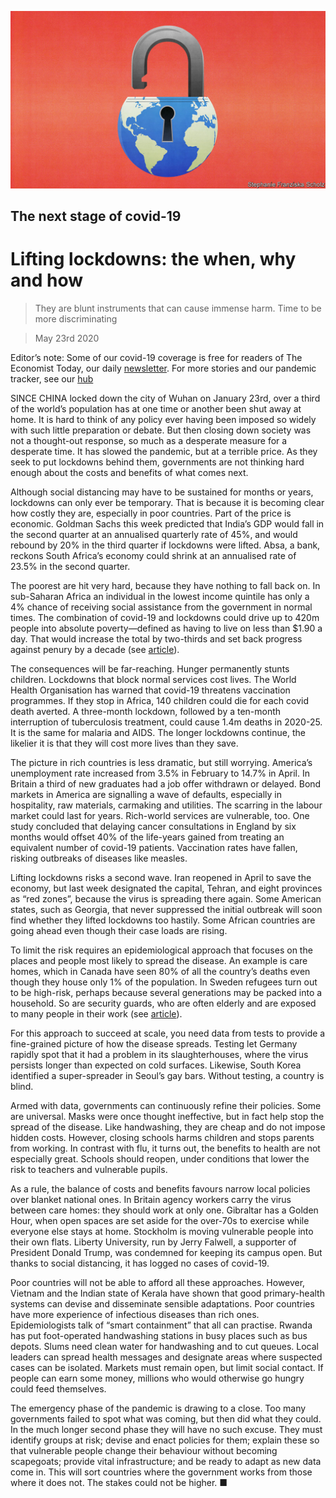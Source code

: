 ![](./images/20200523_LDD002_0.jpg)

## The next stage of covid-19

# Lifting lockdowns: the when, why and how

> They are blunt instruments that can cause immense harm. Time to be more discriminating

> May 23rd 2020

Editor’s note: Some of our covid-19 coverage is free for readers of The Economist Today, our daily [newsletter](https://www.economist.com/https://my.economist.com/user#newsletter). For more stories and our pandemic tracker, see our [hub](https://www.economist.com//news/2020/03/11/the-economists-coverage-of-the-coronavirus)

SINCE CHINA locked down the city of Wuhan on January 23rd, over a third of the world’s population has at one time or another been shut away at home. It is hard to think of any policy ever having been imposed so widely with such little preparation or debate. But then closing down society was not a thought-out response, so much as a desperate measure for a desperate time. It has slowed the pandemic, but at a terrible price. As they seek to put lockdowns behind them, governments are not thinking hard enough about the costs and benefits of what comes next.

Although social distancing may have to be sustained for months or years, lockdowns can only ever be temporary. That is because it is becoming clear how costly they are, especially in poor countries. Part of the price is economic. Goldman Sachs this week predicted that India’s GDP would fall in the second quarter at an annualised quarterly rate of 45%, and would rebound by 20% in the third quarter if lockdowns were lifted. Absa, a bank, reckons South Africa’s economy could shrink at an annualised rate of 23.5% in the second quarter.

The poorest are hit very hard, because they have nothing to fall back on. In sub-Saharan Africa an individual in the lowest income quintile has only a 4% chance of receiving social assistance from the government in normal times. The combination of covid-19 and lockdowns could drive up to 420m people into absolute poverty—defined as having to live on less than $1.90 a day. That would increase the total by two-thirds and set back progress against penury by a decade (see [article](https://www.economist.com//international/2020/05/23/covid-19-is-undoing-years-of-progress-in-curbing-global-poverty)).

The consequences will be far-reaching. Hunger permanently stunts children. Lockdowns that block normal services cost lives. The World Health Organisation has warned that covid-19 threatens vaccination programmes. If they stop in Africa, 140 children could die for each covid death averted. A three-month lockdown, followed by a ten-month interruption of tuberculosis treatment, could cause 1.4m deaths in 2020-25. It is the same for malaria and AIDS. The longer lockdowns continue, the likelier it is that they will cost more lives than they save.

The picture in rich countries is less dramatic, but still worrying. America’s unemployment rate increased from 3.5% in February to 14.7% in April. In Britain a third of new graduates had a job offer withdrawn or delayed. Bond markets in America are signalling a wave of defaults, especially in hospitality, raw materials, carmaking and utilities. The scarring in the labour market could last for years. Rich-world services are vulnerable, too. One study concluded that delaying cancer consultations in England by six months would offset 40% of the life-years gained from treating an equivalent number of covid-19 patients. Vaccination rates have fallen, risking outbreaks of diseases like measles.

Lifting lockdowns risks a second wave. Iran reopened in April to save the economy, but last week designated the capital, Tehran, and eight provinces as “red zones”, because the virus is spreading there again. Some American states, such as Georgia, that never suppressed the initial outbreak will soon find whether they lifted lockdowns too hastily. Some African countries are going ahead even though their case loads are rising.

To limit the risk requires an epidemiological approach that focuses on the places and people most likely to spread the disease. An example is care homes, which in Canada have seen 80% of all the country’s deaths even though they house only 1% of the population. In Sweden refugees turn out to be high-risk, perhaps because several generations may be packed into a household. So are security guards, who are often elderly and are exposed to many people in their work (see [article](https://www.economist.com//science-and-technology/2020/05/21/the-risk-of-severe-covid-19-is-not-uniform)).

For this approach to succeed at scale, you need data from tests to provide a fine-grained picture of how the disease spreads. Testing let Germany rapidly spot that it had a problem in its slaughterhouses, where the virus persists longer than expected on cold surfaces. Likewise, South Korea identified a super-spreader in Seoul’s gay bars. Without testing, a country is blind.

Armed with data, governments can continuously refine their policies. Some are universal. Masks were once thought ineffective, but in fact help stop the spread of the disease. Like handwashing, they are cheap and do not impose hidden costs. However, closing schools harms children and stops parents from working. In contrast with flu, it turns out, the benefits to health are not especially great. Schools should reopen, under conditions that lower the risk to teachers and vulnerable pupils.

As a rule, the balance of costs and benefits favours narrow local policies over blanket national ones. In Britain agency workers carry the virus between care homes: they should work at only one. Gibraltar has a Golden Hour, when open spaces are set aside for the over-70s to exercise while everyone else stays at home. Stockholm is moving vulnerable people into their own flats. Liberty University, run by Jerry Falwell, a supporter of President Donald Trump, was condemned for keeping its campus open. But thanks to social distancing, it has logged no cases of covid-19.

Poor countries will not be able to afford all these approaches. However, Vietnam and the Indian state of Kerala have shown that good primary-health systems can devise and disseminate sensible adaptations. Poor countries have more experience of infectious diseases than rich ones. Epidemiologists talk of “smart containment” that all can practise. Rwanda has put foot-operated handwashing stations in busy places such as bus depots. Slums need clean water for handwashing and to cut queues. Local leaders can spread health messages and designate areas where suspected cases can be isolated. Markets must remain open, but limit social contact. If people can earn some money, millions who would otherwise go hungry could feed themselves.

The emergency phase of the pandemic is drawing to a close. Too many governments failed to spot what was coming, but then did what they could. In the much longer second phase they will have no such excuse. They must identify groups at risk; devise and enact policies for them; explain these so that vulnerable people change their behaviour without becoming scapegoats; provide vital infrastructure; and be ready to adapt as new data come in. This will sort countries where the government works from those where it does not. The stakes could not be higher. ■